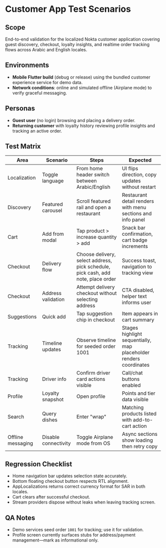 # Customer App Test Scenarios

## Scope
End-to-end validation for the localized Nokta customer application covering guest discovery, checkout, loyalty insights, and realtime order tracking flows across Arabic and English locales.

## Environments
- **Mobile Flutter build** (debug or release) using the bundled customer experience service for demo data.
- **Network conditions**: online and simulated offline (Airplane mode) to verify graceful messaging.

## Personas
- **Guest user** (no login) browsing and placing a delivery order.
- **Returning customer** with loyalty history reviewing profile insights and tracking an active order.

## Test Matrix

| Area | Scenario | Steps | Expected |
| --- | --- | --- | --- |
| Localization | Toggle language | From home header switch between Arabic/English | UI flips direction, copy updates without restart |
| Discovery | Featured carousel | Scroll featured rail and open a restaurant | Restaurant detail renders with menu sections and info panel |
| Cart | Add from modal | Tap product > increase quantity > add | Snack bar confirmation, cart badge increments |
| Checkout | Delivery flow | Choose delivery, select address, pick schedule, pick cash, add note, place order | Success toast, navigation to tracking view |
| Checkout | Address validation | Attempt delivery checkout without selecting address | CTA disabled, helper text informs user |
| Suggestions | Quick add | Tap suggestion chip in checkout | Item appears in cart summary |
| Tracking | Timeline updates | Observe timeline for seeded order 1001 | Stages highlight sequentially, map placeholder renders coordinates |
| Tracking | Driver info | Confirm driver card actions visible | Call/chat buttons enabled |
| Profile | Loyalty snapshot | Open profile | Points and tier data visible |
| Search | Query dishes | Enter "wrap" | Matching products listed with add-to-cart action |
| Offline messaging | Disable connectivity | Toggle Airplane mode from OS | Async sections show loading then retry copy |

## Regression Checklist
- Home navigation bar updates selection state accurately.
- Bottom floating checkout button respects RTL alignment.
- AppLocalizations returns correct currency format for SAR in both locales.
- Cart clears after successful checkout.
- Stream providers dispose without leaks when leaving tracking screen.

## QA Notes
- Demo services seed order `1001` for tracking; use it for validation.
- Profile screen currently surfaces stubs for address/payment management—mark as informational only.
